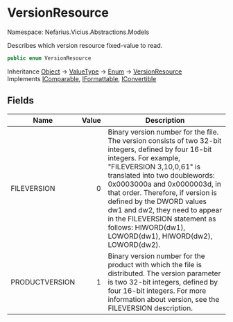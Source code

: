 # VersionResource

Namespace: Nefarius.Vicius.Abstractions.Models

Describes which version resource fixed-value to read.

```csharp
public enum VersionResource
```

Inheritance [Object](https://docs.microsoft.com/en-us/dotnet/api/system.object) → [ValueType](https://docs.microsoft.com/en-us/dotnet/api/system.valuetype) → [Enum](https://docs.microsoft.com/en-us/dotnet/api/system.enum) → [VersionResource](./nefarius.vicius.abstractions.models.versionresource.md)<br>
Implements [IComparable](https://docs.microsoft.com/en-us/dotnet/api/system.icomparable), [IFormattable](https://docs.microsoft.com/en-us/dotnet/api/system.iformattable), [IConvertible](https://docs.microsoft.com/en-us/dotnet/api/system.iconvertible)

## Fields

| Name | Value | Description |
| --- | --: | --- |
| FILEVERSION | 0 | Binary version number for the file. The version consists of two 32-bit integers, defined by four 16-bit integers. For example, "FILEVERSION 3,10,0,61" is translated into two doublewords: 0x0003000a and 0x0000003d, in that order. Therefore, if version is defined by the DWORD values dw1 and dw2, they need to appear in the FILEVERSION statement as follows: HIWORD(dw1), LOWORD(dw1), HIWORD(dw2), LOWORD(dw2). |
| PRODUCTVERSION | 1 | Binary version number for the product with which the file is distributed. The version parameter is two 32-bit integers, defined by four 16-bit integers. For more information about version, see the FILEVERSION description. |
